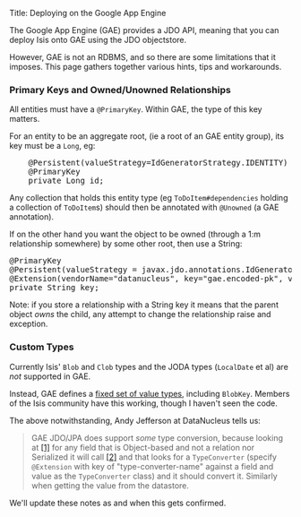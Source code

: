 Title: Deploying on the Google App Engine

The Google App Engine (GAE) provides a JDO API, meaning that you can deploy Isis onto GAE using the JDO objectstore.

However, GAE is not an RDBMS, and so there are some limitations that it imposes.  This page gathers together various hints, tips and workarounds.

### Primary Keys and Owned/Unowned Relationships

All entities must have a `@PrimaryKey`.  Within GAE, the type of this key matters.

For an entity to be an aggregate root, (ie a root of an GAE entity group), its key must be a `Long`, eg:

<pre>
    @Persistent(valueStrategy=IdGeneratorStrategy.IDENTITY)
    @PrimaryKey
    private Long id;
</pre>

Any collection that holds this entity type (eg `ToDoItem#dependencies` holding a collection of `ToDoItem`s) should then be annotated with `@Unowned` (a GAE annotation).

If on the other hand you want the object to be owned (through a 1:m relationship somewhere) by some other root, then use a String:

<pre>
@PrimaryKey
@Persistent(valueStrategy = javax.jdo.annotations.IdGeneratorStrategy.IDENTITY)
@Extension(vendorName="datanucleus", key="gae.encoded-pk", value="true")
private String key;
</pre>

Note: if you store a relationship with a String key it means that the parent object *owns* the child, any attempt to change the relationship raise and exception.

### Custom Types

Currently Isis' `Blob` and `Clob` types and the JODA types (`LocalDate` et al) are *not* supported in GAE.

Instead, GAE defines a [fixed set of value types](https://developers.google.com/appengine/docs/java/datastore/entities#Properties_and_Value_Types), including `BlobKey`.  Members of the Isis community have this working, though I haven't seen the code.

The above notwithstanding, Andy Jefferson at DataNucleus tells us:

> GAE JDO/JPA does support *some* type conversion, because looking at [[1]](http://code.google.com/p/datanucleus-appengine/source/browse/trunk/src/com/google/appengine/datanucleus/StoreFieldManager.java#349) for any field that is Object-based and not a relation nor Serialized it will call [[2]](http://code.google.com/p/datanucleus-appengine/source/browse/trunk/src/com/google/appengine/datanucleus/TypeConversionUtils.java#736) and that looks for a `TypeConverter` (specify `@Extension` with key of "type-converter-name" against a field and value as the `TypeConverter` class) and it should convert it. Similarly when getting the value from the datastore.

We'll update these notes as and when this gets confirmed.
